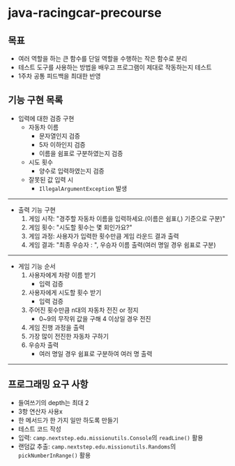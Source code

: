 # java-racingcar-precourse

## 목표
- 여러 역할을 하는 큰 함수를 단일 역할을 수행하는 작은 함수로 분리
- 테스트 도구를 사용하는 방법을 배우고 프로그램이 제대로 작동하는지 테스트
- 1주차 공통 피드백을 최대한 반영

## 기능 구현 목록

- 입력에 대한 검증 구현
  - 자동차 이름
    - 문자열인지 검증
    - 5자 이하인지 검증
    - 이름을 쉼표로 구분하였는지 검증
  - 시도 횟수
    - 양수로 입력하였는지 검증
  - 잘못된 값 입력 시
    - `IllegalArgumentException` 발생
---
- 출력 기능 구현
  1. 게임 시작: "경주할 자동차 이름을 입력하세요.(이름은 쉼표(,) 기준으로 구분)"
  2. 게임 횟수: "시도할 횟수는 몇 회인가요?"
  3. 게임 과정: 사용자가 입력한 횟수만큼 게임 라운드 결과 출력
  4. 게임 결과: "최종 우승자 : ", 우승자 이름 출력(여러 명일 경우 쉼표로 구분)
---
- 게임 기능 순서
  1. 사용자에게 차량 이름 받기
     - 입력 검증
  2. 사용자에게 시도할 횟수 받기
     - 입력 검증
  3. 주어진 횟수만큼 n대의 자동차 전진 or 정지 
     - 0~9의 무작위 값을 구해 4 이상일 경우 전진
  4. 게임 진행 과정을 출력
  5. 가장 많이 전진한 자동차 구하기
  6. 우승자 출력
     - 여러 명일 경우 쉼표로 구분하여 여러 명 출력
---
## 프로그래밍 요구 사항
- 들여쓰기의 depth는 최대 2
- 3항 연산자 사용x
- 한 메서드가 한 가지 일만 하도록 만들기
- 테스트 코드 작성
- 입력: `camp.nextstep.edu.missionutils.Console`의 `readLine()` 활용
- 랜덤값 추출: `camp.nextstep.edu.missionutils.Randoms`의 `pickNumberInRange()` 활용